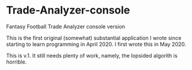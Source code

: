 # Trade-Analyzer-console
Fantasy Football Trade Analyzer console version

This is the first original (somewhat) substantial application I wrote since starting to learn programming in April 2020. I first wrote this in May 2020.

This is v.1. It still needs plenty of work, namely, the lopsided algorith is horrible.
